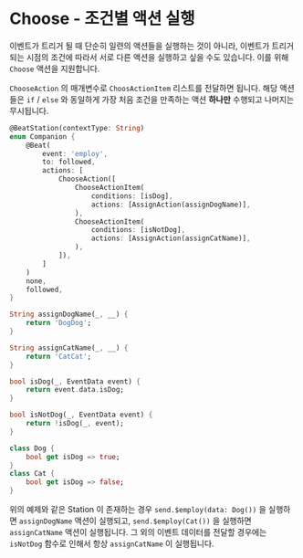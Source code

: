 # Choose - 조건별 액션 실행

&#x20;이벤트가 트리거 될 때 단순히 일련의 액션들을 실행하는 것이 아니라, 이벤트가 트리거 되는 시점의 조건에 따라서 서로 다른 액션을 실행하고 싶을 수도 있습니다. 이를 위해 `Choose` 액션을 지원합니다.&#x20;

&#x20;`ChooseAction` 의 매개변수로 `ChoosActionItem` 리스트를 전달하면 됩니다. 해당 액션들은 `if` / `else` 와 동일하게 가장 처음 조건을 만족하는 액션 **하나만** 수행되고 나머지는 무시됩니다.&#x20;

```dart
@BeatStation(contextType: String)
enum Companion {
    @Beat(
        event: 'employ', 
        to: followed, 
        actions: [
            ChooseAction([
                ChooseActionItem(
                    conditions: [isDog],
                    actions: [AssignAction(assignDogName)],
                ),
                ChooseActionItem(
                    conditions: [isNotDog],
                    actions: [AssignAction(assignCatName)],
                ),
            ]),
        ]
    )
    none, 
    followed,
}

String assignDogName(_, __) {
    return 'DogDog';
}

String assignCatName(_, __) {
    return 'CatCat';
}

bool isDog(_, EventData event) {
    return event.data.isDog;
}

bool isNotDog(_, EventData event) {
    return !isDog(_, event);
}

class Dog {
    bool get isDog => true;
}
class Cat {
    bool get isDog => false;
}
```

&#x20;위의 예제와 같은 Station 이 존재하는 경우 `send.$employ(data: Dog())` 을 실행하면 `assignDogName` 액션이 실행되고, `send.$employ(Cat())` 을 실행하면 `assignCatName` 액션이 실행됩니다. 그 외의 이벤트 데이터를 전달할 경우에는 `isNotDog` 함수로 인해서 항상 `assignCatName` 이 실행됩니다.&#x20;
